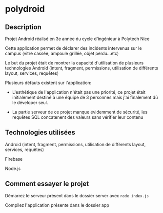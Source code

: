 # polydroid

## Description
Projet Android réalisé en 3e année du cycle d'ingénieur à Polytech Nice

Cette application permet de déclarer des incidents intervenus sur le campus (vitre cassée, ampoule grillée, objet perdu...etc)

Le but du projet était de montrer la capacité d'utilisation de plusieurs technologies Android (intent, fragment, permissions, utilisation de différents layout, services, requêtes)

Plusieurs défauts existent sur l'application:

- L'esthétique de l'application n'était pas une priorité, ce projet était initialement destiné à une équipe de 3 personnes mais j'ai finalement dû le déveloper seul.

- La partie serveur de ce projet manque évidemment de sécurité, les requêtes SQL concatenent des valeurs sans vérifier leur contenu

## Technologies utilisées

Android (intent, fragment, permissions, utilisation de différents layout, services, requêtes)

Firebase

Node.js

## Comment essayer le projet

Démarrez le serveur présent dans le dossier server avec ```node index.js```

Compilez l'application présente dans le dossier app
